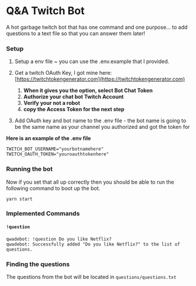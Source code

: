 # Q&A Twitch Bot

A hot garbage twitch bot that has one command and one purpose... to add questions to a text file so that you can answer them later!

### Setup 

1. Setup a env file ~ you can use the .env.example that I provided.
   
2. Get a twitch OAuth Key, I got mine here: [https://twitchtokengenerator.com](https://twitchtokengenerator.com)

   1. **When it gives you the option, select Bot Chat Token**
   2. **Authorize your chat bot Twitch Account**
   3. **Verify your not a robot**
   4. **copy the Access Token for the next step**

3. Add OAuth key and bot name to the .env file - the bot name is going to be the same name as your channel you authorized and got the token for

**Here is an example of the .env file**

```
TWITCH_BOT_USERNAME="yourbotnamehere"
TWITCH_OAUTH_TOKEN="youroauthtokenhere"
```

### Running the bot

Now if you set that all up correctly then you should be able to run the following command to boot up the bot.

`yarn start`

### Implemented Commands

#### `!question`

```
qwadebot: !question Do you like Netflix?
qwadebot: Successfully added "Do you like Netflix?" to the list of questions.
```

### Finding the questions

The questions from the bot will be located in `questions/questions.txt`
